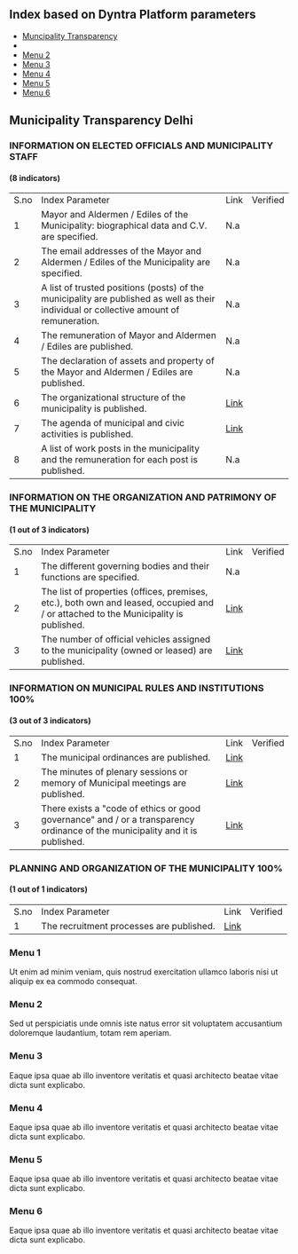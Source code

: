 

<head>
  <title>Bootstrap Example</title>
  <meta charset="utf-8">
  <meta name="viewport" content="width=device-width, initial-scale=1">
  <link rel="stylesheet" href="https://maxcdn.bootstrapcdn.com/bootstrap/3.4.1/css/bootstrap.min.css">
  <script src="https://ajax.googleapis.com/ajax/libs/jquery/3.4.1/jquery.min.js"></script>
  <script src="https://maxcdn.bootstrapcdn.com/bootstrap/3.4.1/js/bootstrap.min.js"></script>
</head>
<body>

<div class="container">
  <h2>Index based on Dyntra Platform parameters</h2>
  <ul class="nav nav-pills">
    <li class="active"><a data-toggle="pill" href="#home">Muncipality Transparency</a></li>
    <li><a data-toggle="pill" href="#menu1"></a></li>
    <li><a data-toggle="pill" href="#menu2">Menu 2</a></li>
    <li><a data-toggle="pill" href="#menu3">Menu 3</a></li>
    <li><a data-toggle="pill" href="#menu4">Menu 4</a></li>
    <li><a data-toggle="pill" href="#menu5">Menu 5</a></li>
    <li><a data-toggle="pill" href="#menu6">Menu 6</a></li>
  </ul>
  
  <div class="tab-content">
    <div id="home" class="tab-pane fade in active">
      
<h2> Municipality Transparency Delhi </h2>
<h3> INFORMATION ON ELECTED OFFICIALS AND MUNICIPALITY STAFF </h3>
<h4> (8 indicators) </h4>

<table>
  <tr><td>S.no</td><td>Index Parameter</td><td>Link</td><td>Verified</td></tr>
  <tr><td>1</td><td>Mayor and Aldermen / Ediles of the Municipality: biographical data and C.V. are specified.</td><td>N.a</td></tr>
   <tr><td>2</td><td>The email addresses of the Mayor and Aldermen / Ediles of the Municipality are specified.</td><td>N.a</td></tr>
   <tr><td>3</td><td>A list of trusted positions (posts) of the municipality are published as well as their individual or collective amount of remuneration.</td><td>N.a</td></tr>
  <tr><td>4</td><td>The remuneration of Mayor and Aldermen / Ediles are published.</td><td>N.a</td></tr>
   <tr><td>5</td><td>The declaration of assets and property of the Mayor and Aldermen / Ediles are published.</td><td>N.a</td></tr>
  <tr><td>6</td><td>The organizational structure of the municipality is published.</td><td><a href="https://www.ndmc.gov.in/pdf/Organisation_Chart_NDMC.pdf">Link</a></td></tr>
  <tr><td>7</td><td>The agenda of municipal and civic activities is published.</td><td><a href="https://www.ndmc.gov.in/departments/Departments/Finance/NEW%20DELHI_050220.pdf">Link</a></td></tr>
   <tr><td>8</td><td>A list of work posts in the municipality and the remuneration for each post is published.</td><td>N.a</td></tr>
  </table>
  
<h3> INFORMATION ON THE ORGANIZATION AND PATRIMONY OF THE MUNICIPALITY</h3>
<h4> (1 out of 3 indicators) </h4>

<table>
  <tr><td>S.no</td><td>Index Parameter</td><td>Link</td><td>Verified</td></tr>
  <tr><td>1</td><td>The different governing bodies and their functions are specified.</td><td>N.a</td><td></td></tr>
    <tr><td>2</td><td>The list of properties (offices, premises, etc.), both own and leased, occupied and / or attached to the Municipality is published.</td><td><a href="https://www.ndmc.gov.in/departments/departments/accounts/annual%20financial%202018-2019/balance%20sheet%20sch%202018-2019.pdf">Link</a></td><td></td></tr>
  <tr><td>3</td><td>The number of official vehicles assigned to the municipality (owned or leased) are published.</td><td><a href="https://www.ndmc.gov.in/departments/departments/accounts/annual%20financial%202018-2019/balance%20sheet%20sch%202018-2019.pdf">Link</a></td><td></td></tr>

  </table>

<h3> INFORMATION ON MUNICIPAL RULES AND INSTITUTIONS 100% </h3>
<h4> (3 out of 3 indicators) </h4>

<table>
   <tr><td>S.no</td><td>Index Parameter</td><td>Link</td><td>Verified</td></tr>
  <tr><td>1</td><td>The municipal ordinances are published.</td><td><a href="https://www.ndmc.gov.in/ndmc/NDMCAct/NDMC%20ACT%201944%201.1.pdf">Link</a></td><td></td></tr>
    <tr><td>2</td><td>The minutes of plenary sessions or memory of Municipal meetings are published.</td><td><a href="https://www.ndmc.gov.in/departments/Annnual_Audit_Reports_MM.aspx">Link</a></td><td></td></tr>
  <tr><td>3</td><td>There exists a "code of ethics or good governance" and / or a transparency ordinance of the municipality and it is published.</td><td><a href="https://www.ndmc.gov.in/departments/Departments/council/The%20Gazette%20of%20India.pdf">Link</a></td><td></td></tr>
</table>

<h3> PLANNING AND ORGANIZATION OF THE MUNICIPALITY 100% </h3>
<h4> (1 out of 1 indicators) </h4>
<table>
   <tr><td>S.no</td><td>Index Parameter</td><td>Link</td><td>Verified</td></tr>
  <tr><td>1</td><td>	The recruitment processes are published.</td><td><a href="https://www.ndmc.gov.in/departments/personnel_department.aspx">Link</a></td><td></td></tr>
   
</table>

   </div>
    <div id="menu1" class="tab-pane fade">
      <h3>Menu 1</h3>
      <p>Ut enim ad minim veniam, quis nostrud exercitation ullamco laboris nisi ut aliquip ex ea commodo consequat.</p>
    </div>
    <div id="menu2" class="tab-pane fade">
      <h3>Menu 2</h3>
      <p>Sed ut perspiciatis unde omnis iste natus error sit voluptatem accusantium doloremque laudantium, totam rem aperiam.</p>
    </div>
    <div id="menu3" class="tab-pane fade">
      <h3>Menu 3</h3>
      <p>Eaque ipsa quae ab illo inventore veritatis et quasi architecto beatae vitae dicta sunt explicabo.</p>
    </div>
  <div id="menu4" class="tab-pane fade">
      <h3>Menu 4</h3>
      <p>Eaque ipsa quae ab illo inventore veritatis et quasi architecto beatae vitae dicta sunt explicabo.</p>
    </div>
  <div id="menu5" class="tab-pane fade">
      <h3>Menu 5</h3>
      <p>Eaque ipsa quae ab illo inventore veritatis et quasi architecto beatae vitae dicta sunt explicabo.</p>
    </div>
  <div id="menu6" class="tab-pane fade">
      <h3>Menu 6</h3>
      <p>Eaque ipsa quae ab illo inventore veritatis et quasi architecto beatae vitae dicta sunt explicabo.</p>
    </div>
  </div>
</div>

</body>

  
